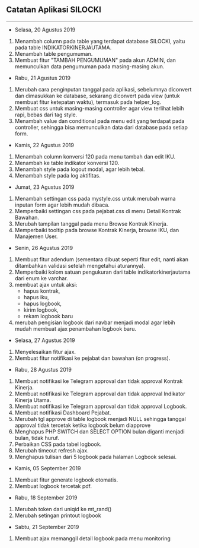 ## Catatan Aplikasi SILOCKI
---
- Selasa, 20 Agustus 2019
1. Menambah column pada table yang terdapat database SILOCKI, yaitu pada table INDIKATORKINERJAUTAMA.
2. Menambah table pengumuman.
3. Membuat fitur "TAMBAH PENGUMUMAN" pada akun ADMIN, dan memunculkan data pengumuman pada masing-masing akun.
   
- Rabu, 21 Agustus 2019
1. Merubah cara penginputan tanggal pada aplikasi, sebelumnya diconvert dan dimasukkan ke database, sekarang diconvert pada view (untuk membuat fitur ketepatan waktu), termasuk pada helper_log.
2. Membuat css untuk masing-masing controller agar view terlihat lebih rapi, bebas dari tag style.
3. Menambah value dan conditional pada menu edit yang terdapat pada controller, sehingga bisa memunculkan data dari database pada setiap form.

- Kamis, 22 Agustus 2019
1. Menambah column konversi 120 pada menu tambah dan edit IKU.
2. Menambah ke table indikator konversi 120.
3. Menambah style pada logout modal, agar lebih tebal.
4. Menambah style pada log aktifitas.

- Jumat, 23 Agustus 2019
1. Menambah settingan css pada mystyle.css untuk merubah warna inputan form agar lebih mudah dibaca.
2. Memperbaiki settingan css pada pejabat.css di menu Detail Kontrak Bawahan.
3. Merubah tampilan tanggal pada menu Browse Kontrak Kinerja.
4. Memperbaiki tooltip pada browse Kontrak Kinerja, browse IKU, dan Manajemen User. 

- Senin, 26 Agustus 2019
1. Membuat fitur adendum (sementara dibuat seperti fitur edit, nanti akan ditambahkan validasi setelah mengetahui aturannya).
2. Memperbaiki kolom satuan pengukuran dari table indikatorkinerjautama dari enum ke varchar.
3. membuat ajax untuk aksi:
   - hapus kontrak,
   - hapus iku,
   - hapus logbook,
   - kirim logbook,
   - rekam logbook baru
4. merubah pengisian logbook dari navbar menjadi modal agar lebih mudah membuat ajax penambahan logbook baru.

- Selasa, 27 Agustus 2019
1. Menyelesaikan fitur ajax.
2. Membuat fitur notifikasi ke pejabat dan bawahan (on progress).

- Rabu, 28 Agustus 2019
1. Membuat notifikasi ke Telegram approval dan tidak approval Kontrak Kinerja.
2. Membuat notifikasi ke Telegram approval dan tidak approval Indikator Kinerja Utama.
3. Membuat notifikasi ke Telegram approval dan tidak approval Logbook.
4. Membuat notifikasi Dashboard Pejabat.
5. Merubah tgl approve di table logbook menjadi NULL sehingga tanggal approval tidak tercetak ketika logbook belum diapprove
6. Menghapus PHP SWITCH dan SELECT OPTION bulan diganti menjadi bulan, tidak huruf.
7. Perbaikan CSS pada tabel logbook.
8. Merubah timeout refresh ajax.
9. Menghapus tulisan dari 5 logbook pada halaman Logbook selesai.

- Kamis, 05 September 2019
1. Membuat fitur generate logbook otomatis.
2. Membuat logbook tercetak pdf.

- Rabu, 18 September 2019
1. Merubah token dari uniqid ke mt_rand()
2. Merubah setingan printout logbook

- Sabtu, 21 September 2019
1. Membuat ajax memanggil detail logbook pada menu monitoring
